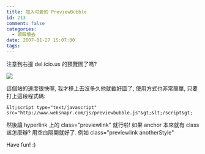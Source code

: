 ```yaml
---
title: 加入可愛的 PreviewBubble
id: 213
comment: false
categories:
  - 頭殼壞去
date: 2007-01-27 15:07:00
tags:
---
```


注意到右邊 del.icio.us 的預覽圖了嗎?

![](http://farm1.static.flickr.com/158/370541890_ea5ac39c21.jpg?v=0)

這個站的速度很快喔, 我才移上去沒多久他就截好圖了,
使用方式也非常簡單, 只要打上這段程式碼:

    &lt;script type="text/javascript" src="http://www.websnapr.com/js/previewbubble.js"&gt;&lt;/script&gt;

然後讓 hyperlink 上的 class="previewlink" 就行啦!
如果 anchor 本來就有 class 該怎麼辦?
用空白隔開就好了. 例如 class="previewlink anotherStyle"

Have fun! :)